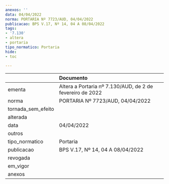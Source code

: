 ```yaml
---
anexos: ''
data: 04/04/2022
norma: PORTARIA Nº 7723/AUD, 04/04/2022
publicacao: BPS V.17, Nº 14, 04 A 08/04/2022
tags:
- '7.130'
- altera
- portaria
tipo_normatico: Portaria
hide: 
- toc 
 
---
```


|                    | Documento                                                 |
|:-------------------|:----------------------------------------------------------|
| ementa             | Altera a Portaria nº 7.130/AUD, de 2 de fevereiro de 2022 |
| norma              | PORTARIA Nº 7723/AUD, 04/04/2022                          |
| tornada_sem_efeito |                                                           |
| alterada           |                                                           |
| data               | 04/04/2022                                                |
| outros             |                                                           |
| tipo_normatico     | Portaria                                                  |
| publicacao         | BPS V.17, Nº 14, 04 A 08/04/2022                          |
| revogada           |                                                           |
| em_vigor           |                                                           |
| anexos             |                                                           |